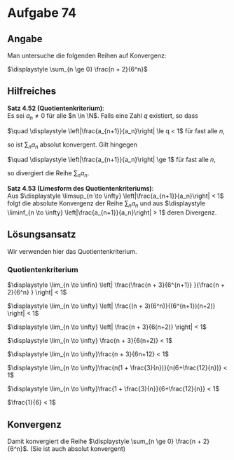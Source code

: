 # Aufgabe 74
## Angabe

Man untersuche die folgenden Reihen auf Konvergenz: 

$\displaystyle \sum_{n \ge 0} \frac{n + 2}{6^n}$

## Hilfreiches

**Satz 4.52 (Quotientenkriterium)**: \
Es sei $a_n \neq 0$ für alle $n \in \N$. Falls eine Zahl $q$ existiert, so dass

$\quad \displaystyle \left|\frac{a_{n+1}}{a_n}\right| \le q < 1$ für fast alle $n$,

so ist $\sum_n a_n$ absolut konvergent. Gilt hingegen

$\quad \displaystyle \left|\frac{a_{n+1}}{a_n}\right| \ge 1$ für fast alle $n$,

so divergiert die Reihe $\sum_n a_n$.

**Satz 4.53 (Limesform des Quotientenkriteriums)**: \
Aus $\displaystyle \limsup_{n \to \infty} \left|\frac{a_{n+1}}{a_n}\right| < 1$ folgt die absolute Konvergenz der Reihe $\displaystyle \sum_n a_n$ und aus $\displaystyle \liminf_{n \to \infty} \left|\frac{a_{n+1}}{a_n}\right| > 1$ deren Divergenz.

## Lösungsansatz

Wir verwenden hier das Quotientenkriterium.

### Quotientenkriterium

$\displaystyle \lim_{n \to \infin} \left| \frac{\frac{n + 3}{6^{n+1}} }{\frac{n + 2}{6^n} } \right| < 1$

$\displaystyle \lim_{n \to \infty} \left| \frac{(n + 3)(6^n)}{(6^{n+1})(n+2)} \right| < 1$

$\displaystyle \lim_{n \to \infty} \left| \frac{n + 3}{6(n+2)} \right| < 1$

$\displaystyle \lim_{n \to \infty} \frac{n + 3}{6(n+2)} < 1$

$\displaystyle \lim_{n \to \infty}\frac{n + 3}{6n+12} < 1$

$\displaystyle \lim_{n \to \infty}\frac{n(1 + \frac{3}{n})}{n(6+\frac{12}{n})} < 1$

$\displaystyle \lim_{n \to \infty}\frac{1 + \frac{3}{n}}{6+\frac{12}{n}} < 1$

$\frac{1}{6} < 1$

## Konvergenz

Damit konvergiert die Reihe $\displaystyle \sum_{n \ge 0} \frac{n + 2}{6^n}$. (Sie ist auch absolut konvergent)